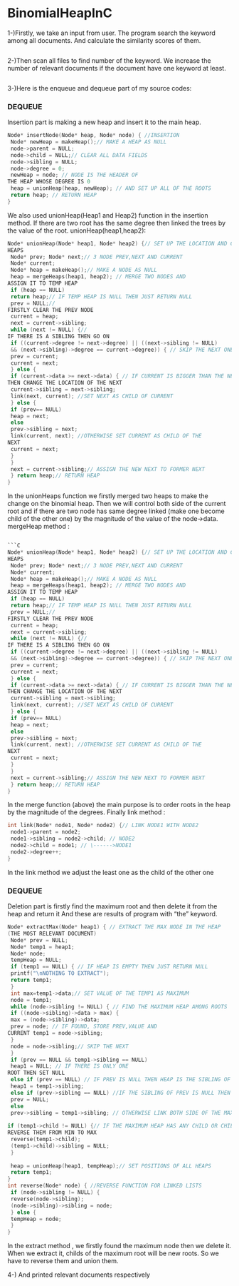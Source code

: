 # BinomialHeapInC

1-)Firstly, we take an input from user. The program search the keyword among all documents. And 
calculate the similarity scores of them.

![]()

2-)Then scan all files to find number of the keyword. We increase the number of relevant documents 
if the document have one keyword at least.

![]()

3-)Here is the enqueue and dequeue part of my source codes:

### DEQUEUE

Insertion part is making a new heap and insert it to the main heap.

```C
Node* insertNode(Node* heap, Node* node) { //INSERTION
 Node* newHeap = makeHeap();// MAKE A HEAP AS NULL
 node->parent = NULL;
 node->child = NULL;// CLEAR ALL DATA FIELDS
 node->sibling = NULL;
 node->degree = 0;
 newHeap = node; // NODE IS THE HEADER OF 
THE HEAP WHOSE DEGREE IS 0
 heap = unionHeap(heap, newHeap); // AND SET UP ALL OF THE ROOTS
 return heap; // RETURN HEAP
}

```

We also used unionHeap(Heap1 and Heap2) function in the insertion method. If there are two root 
has the same degree then linked the trees by the value of the root. unionHeap(heap1,heap2):

```C
Node* unionHeap(Node* heap1, Node* heap2) {// SET UP THE LOCATION AND CONTENT OF THE 
HEAPS
 Node* prev; Node* next;// 3 NODE PREV,NEXT AND CURRENT
 Node* current;
 Node* heap = makeHeap();// MAKE A NODE AS NULL
 heap = mergeHeaps(heap1, heap2); // MERGE TWO NODES AND 
ASSIGN IT TO TEMP HEAP
 if (heap == NULL)
 return heap;// IF TEMP HEAP IS NULL THEN JUST RETURN NULL
 prev = NULL;// 
FIRSTLY CLEAR THE PREV NODE
 current = heap;
 next = current->sibling;
 while (next != NULL) {//
IF THERE IS A SIBLING THEN GO ON
 if ((current->degree != next->degree) || ((next->sibling != NULL)
 && (next->sibling)->degree == current->degree)) { // SKIP THE NEXT ONE 
 prev = current;
 current = next;
 } else {
 if (current->data >= next->data) { // IF CURRENT IS BIGGER THAN THE NEXT 
THEN CHANGE THE LOCATION OF THE NEXT 
 current->sibling = next->sibling;
 link(next, current); //SET NEXT AS CHILD OF CURRENT
 } else {
 if (prev== NULL)
 heap = next;
 else
 prev->sibling = next;
 link(current, next); //OTHERWISE SET CURRENT AS CHILD OF THE 
NEXT
 current = next;
 }
 }
 next = current->sibling;// ASSIGN THE NEW NEXT TO FORMER NEXT
 } return heap;// RETURN HEAP 
}

```

In the unionHeaps function we firstly merged two heaps to make the change on the binomial heap. 
Then we will control both side of the current root and if there are two node has same degree linked 
(make one become child of the other one) by the magnitude of the value of the node->data. 
mergeHeap method :

```C

```C
Node* unionHeap(Node* heap1, Node* heap2) {// SET UP THE LOCATION AND CONTENT OF THE 
HEAPS
 Node* prev; Node* next;// 3 NODE PREV,NEXT AND CURRENT
 Node* current;
 Node* heap = makeHeap();// MAKE A NODE AS NULL
 heap = mergeHeaps(heap1, heap2); // MERGE TWO NODES AND 
ASSIGN IT TO TEMP HEAP
 if (heap == NULL)
 return heap;// IF TEMP HEAP IS NULL THEN JUST RETURN NULL
 prev = NULL;// 
FIRSTLY CLEAR THE PREV NODE
 current = heap;
 next = current->sibling;
 while (next != NULL) {//
IF THERE IS A SIBLING THEN GO ON
 if ((current->degree != next->degree) || ((next->sibling != NULL)
 && (next->sibling)->degree == current->degree)) { // SKIP THE NEXT ONE 
 prev = current;
 current = next;
 } else {
 if (current->data >= next->data) { // IF CURRENT IS BIGGER THAN THE NEXT 
THEN CHANGE THE LOCATION OF THE NEXT 
 current->sibling = next->sibling;
 link(next, current); //SET NEXT AS CHILD OF CURRENT
 } else {
 if (prev== NULL)
 heap = next;
 else
 prev->sibling = next;
 link(current, next); //OTHERWISE SET CURRENT AS CHILD OF THE 
NEXT
 current = next;
 }
 }
 next = current->sibling;// ASSIGN THE NEW NEXT TO FORMER NEXT
 } return heap;// RETURN HEAP 
}

```

In the merge function (above) the main purpose is to order roots in the heap by the magnitude of the 
degrees. Finally link method :

```C
int link(Node* node1, Node* node2) {// LINK NODE1 WITH NODE2
 node1->parent = node2;
 node1->sibling = node2->child; // NODE2
 node2->child = node1; // \------>NODE1
 node2->degree++;
}

```

In the link method we adjust the least one as the child of the other one

### DEQUEUE

Deletion part is firstly find the maximum root and then delete it from the heap and return it
And these are results of program with “the” keyword.

```C
Node* extractMax(Node* heap1) { // EXTRACT THE MAX NODE IN THE HEAP
(THE MOST RELEVANT DOCUMENT)
 Node* prev = NULL;
 Node* temp1 = heap1;
 Node* node;
 tempHeap = NULL;
 if (temp1 == NULL) { // IF HEAP IS EMPTY THEN JUST RETURN NULL
 printf("\nNOTHING TO EXTRACT");
 return temp1;
 }
 int max=temp1->data;// SET VALUE OF THE TEMP1 AS MAXIMUM
 node = temp1;
 while (node->sibling != NULL) { // FIND THE MAXIMUM HEAP AMONG ROOTS
 if ((node->sibling)->data > max) {
 max = (node->sibling)->data;
 prev = node; // IF FOUND, STORE PREV,VALUE AND 
CURRENT temp1 = node->sibling;
 }
 node = node->sibling;// SKIP THE NEXT
 }
 if (prev == NULL && temp1->sibling == NULL)
 heap1 = NULL; // IF THERE IS ONLY ONE 
ROOT THEN SET NULL
 else if (prev == NULL) // IF PREV IS NULL THEN HEAP IS THE SIBLING OF TEMP1
 heap1 = temp1->sibling;
 else if (prev->sibling == NULL) //IF THE SIBLING OF PREV IS NULL THEN PREV IS NULL
 prev = NULL;
 else
 prev->sibling = temp1->sibling; // OTHERWISE LINK BOTH SIDE OF THE MAXIMUM HEAP
 
if (temp1->child != NULL) {// IF THE MAXIMUM HEAP HAS ANY CHILD OR CHILDREN THEN 
REVERSE THEM FROM MIN TO MAX
 reverse(temp1->child);
 (temp1->child)->sibling = NULL;
 }
 
 heap = unionHeap(heap1, tempHeap);// SET POSITIONS OF ALL HEAPS
 return temp1;
}
int reverse(Node* node) { //REVERSE FUNCTION FOR LINKED LISTS
 if (node->sibling != NULL) {
 reverse(node->sibling);
 (node->sibling)->sibling = node;
 } else {
 tempHeap = node;
 }
}


```

In the extract method , we firstly found the maximum node then we delete it. When we extract it, 
childs of the maximum root will be new roots. So we have to reverse them and union them.

4-) And printed relevant documents respectively

![]()


